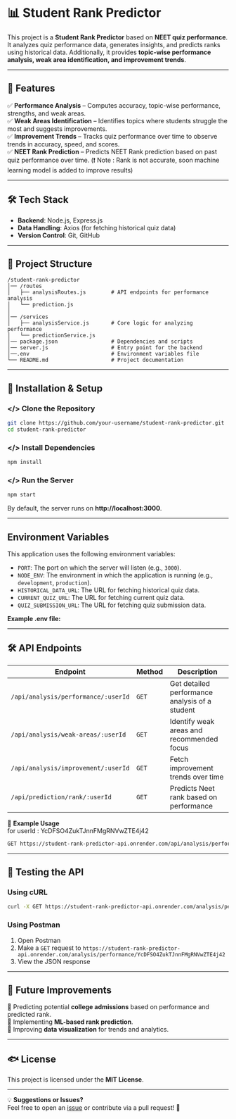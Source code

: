 # 📊 Student Rank Predictor

This project is a **Student Rank Predictor** based on **NEET quiz performance**. It analyzes quiz performance data, generates insights, and predicts ranks using historical data. Additionally, it provides **topic-wise performance analysis, weak area identification, and improvement trends**.  

---

## 🚀 Features

✅ **Performance Analysis** – Computes accuracy, topic-wise performance, strengths, and weak areas.  
✅ **Weak Areas Identification** – Identifies topics where students struggle the most and suggests improvements.  
✅ **Improvement Trends** – Tracks quiz performance over time to observe trends in accuracy, speed, and scores.  
✅ **NEET Rank Prediction** – Predicts NEET Rank prediction based on past quiz performance over time. (❗️ Note : Rank is not accurate, soon machine learning model is added to improve results)

---

## 🛠 Tech Stack

- **Backend**: Node.js, Express.js  
- **Data Handling**: Axios (for fetching historical quiz data)  
- **Version Control**: Git, GitHub  

---

## 💂️ Project Structure

```
/student-rank-predictor
│️── /routes
│️   ├── analysisRoutes.js        # API endpoints for performance analysis
│️   └── prediction.js
│️   
│️── /services
│️   ├── analysisService.js       # Core logic for analyzing performance
│️   └── predictionService.js
│️── package.json                 # Dependencies and scripts
│️── server.js                    # Entry point for the backend
│️──.env                          # Environment variables file
└── README.md                    # Project documentation

```

---

## 🚀 Installation & Setup

### </> Clone the Repository
```bash
git clone https://github.com/your-username/student-rank-predictor.git
cd student-rank-predictor
```

### </> Install Dependencies
```bash
npm install
```

### </> Run the Server
```bash
npm start
```
By default, the server runs on **http://localhost:3000**.

---

## Environment Variables

This application uses the following environment variables:

- `PORT`: The port on which the server will listen (e.g., `3000`).
- `NODE_ENV`: The environment in which the application is running (e.g., `development`, `production`).
- `HISTORICAL_DATA_URL`: The URL for fetching historical quiz data.
- `CURRENT_QUIZ_URL`: The URL for fetching current quiz data.
- `QUIZ_SUBMISSION_URL`: The URL for fetching quiz submission data.

**Example .env file:**

---

## 🛠 API Endpoints

| Endpoint | Method | Description |
|----------|--------|-------------|
| `/api/analysis/performance/:userId` | `GET` | Get detailed performance analysis of a student |
| `/api/analysis/weak-areas/:userId` | `GET` | Identify weak areas and recommended focus |
| `/api/analysis/improvement/:userId` | `GET` | Fetch improvement trends over time |
| `/api/prediction/rank/:userId` | `GET` | Predicts Neet rank based on performance |

📌 **Example Usage**  
for userId : YcDFSO4ZukTJnnFMgRNVwZTE4j42
```bash
GET https://student-rank-predictor-api.onrender.com/api/analysis/performance/YcDFSO4ZukTJnnFMgRNVwZTE4j42
```

---

## 🧪 Testing the API

### **Using cURL**
```bash
curl -X GET https://student-rank-predictor-api.onrender.com/analysis/performance/YcDFSO4ZukTJnnFMgRNVwZTE4j42
```

### **Using Postman**
1. Open Postman  
2. Make a `GET` request to `https://student-rank-predictor-api.onrender.com/analysis/performance/YcDFSO4ZukTJnnFMgRNVwZTE4j42`  
3. View the JSON response  


---

## 📌 Future Improvements

🔹 Predicting potential **college admissions** based on performance and predicted rank.  
🔹 Implementing **ML-based rank prediction**.  
🔹 Improving **data visualization** for trends and analytics.  

---

## 🐟 License

This project is licensed under the **MIT License**.  

---

💡 **Suggestions or Issues?**  
Feel free to open an [issue](https://github.com/lokeshkarra/student-rank-predictor-api/issues) or contribute via a pull request! 🚀

